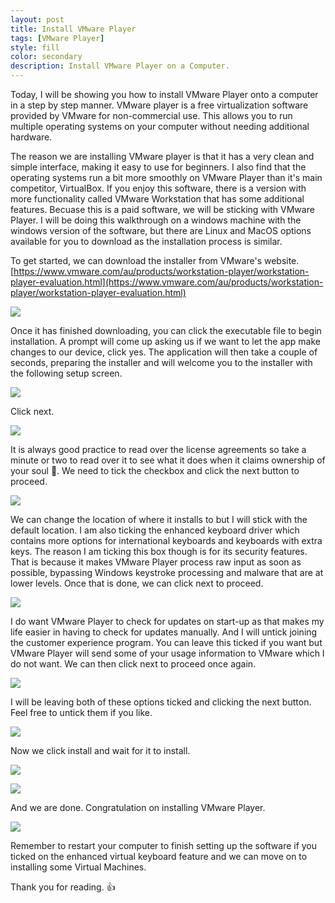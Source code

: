 ```yaml
---
layout: post
title: Install VMware Player
tags: [VMware Player]
style: fill
color: secondary
description: Install VMware Player on a Computer.
---
```


Today, I will be showing you how to install VMware Player onto a computer in a step by step manner. VMware player is a free virtualization software provided by VMware for non-commercial use. This allows you to run multiple operating systems on your computer without needing additional hardware.

The reason we are installing VMware player is that it has a very clean and simple interface, making it easy to use for beginners. I also find that the operating systems run a bit more smoothly on VMware Player than it's main competitor, VirtualBox. If you enjoy this software, there is a version with more functionality called VMware Workstation that has some additional features. Becuase this is a paid software, we will be sticking with VMware Player. I will be doing this walkthrough on a windows machine with the windows version of the software, but there are Linux and MacOS options available for you to download as the installation process is similar.

To get started, we can download the installer from VMware's website.
[https://www.vmware.com/au/products/workstation-player/workstation-player-evaluation.html](https://www.vmware.com/au/products/workstation-player/workstation-player-evaluation.html)

![](/assets/posts/install-vmware-player/vmware_download.png)

Once it has finished downloading, you can click the executable file to begin installation. A prompt will come up asking us if we want to let the app make changes to our device, click yes. The application will then take a couple of seconds, preparing the installer and will welcome you to the installer with the following setup screen.

![](/assets/posts/install-vmware-player/setup_1.png)

Click next.

![](/assets/posts/install-vmware-player/setup_2.png)

It is always good practice to read over the license agreements so take a minute or two to read over it to see what it does when it claims ownership of your soul :ghost:. We need to tick the checkbox and click the next button to proceed.

![](/assets/posts/install-vmware-player/setup_3.png)

We can change the location of where it installs to but I will stick with the default location. I am also ticking the enhanced keyboard driver which contains more options for international keyboards and keyboards with extra keys. The reason I am ticking this box though is for its security features. That is because it makes VMware Player process raw input as soon as possible, bypassing Windows keystroke processing and malware that are at lower levels. 
Once that is done, we can click next to proceed.

![](/assets/posts/install-vmware-player/setup_4.png)

I do want VMware Player to check for updates on start-up as that makes my life easier in having to check for updates manually. And I will untick joining the customer experience program. You can leave this ticked if you want but VMware Player will send some of your usage information to VMware which I do not want. We can then click next to proceed once again.

![](/assets/posts/install-vmware-player/setup_5.png)

I will be leaving both of these options ticked and clicking the next button. Feel free to untick them if you like.

![](/assets/posts/install-vmware-player/setup_6.png)

Now we click install and wait for it to install.

![](/assets/posts/install-vmware-player/setup_7.png)

![](/assets/posts/install-vmware-player/setup_8.png)

And we are done. Congratulation on installing VMware Player. 

![](/assets/posts/install-vmware-player/setup_9.png)

Remember to restart your computer to finish setting up the software if you ticked on the enhanced virtual keyboard feature and we can move on to installing some Virtual Machines.

Thank you for reading. :+1: